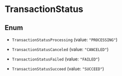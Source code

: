 

# TransactionStatus

## Enum


* `TransactionStatusProcessing` (value: `"PROCESSING"`)

* `TransactionStatusCanceled` (value: `"CANCELED"`)

* `TransactionStatusFailed` (value: `"FAILED"`)

* `TransactionStatusSucceed` (value: `"SUCCEED"`)



